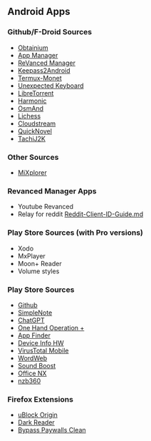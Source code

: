 ## Android Apps

### Github/F-Droid Sources
- [Obtainium][]
- [App Manager][]
- [ReVanced Manager][]
- [Keepass2Android][]
- [Termux-Monet][]
- [Unexpected Keyboard][]
- [LibreTorrent][]
- [Harmonic][]
- [OsmAnd][]
- [Lichess][]
- [Cloudstream][]
- [QuickNovel][]
- [TachiJ2K][]

### Other Sources
- [MiXplorer][]

### Revanced Manager Apps
- Youtube Revanced
- Relay for reddit [Reddit-Client-ID-Guide.md][]

### Play Store Sources (with Pro versions)
- Xodo
- MxPlayer
- Moon+ Reader
- Volume styles
### Play Store Sources
- [Github][]
- [SimpleNote][]
- [ChatGPT][]
- [One Hand Operation +][]
- [App Finder][]
- [Device Info HW][]
- [VirusTotal Mobile][]
- [WordWeb][]
- [Sound Boost][]
- [Office NX][]
- [nzb360][]

### Firefox Extensions
- [uBlock Origin][]
- [Dark Reader][]
- [Bypass Paywalls Clean][]

[App Finder]: https://play.google.com/store/apps/details?id=scadica.aq
[App Manager]: https://github.com/MuntashirAkon/AppManager
[Bypass Paywalls Clean]: https://github.com/bpc-clone/bypass-paywalls-firefox-clean
[ChatGPT]: https://play.google.com/store/apps/details?id=com.openai.chatgpt
[Cloudstream]: https://github.com/recloudstream/cloudstream
[Dark Reader]: https://github.com/darkreader/darkreader
[Device Info HW]: https://play.google.com/store/apps/details?id=ru.andr7e.deviceinfohw
[Github]: https://play.google.com/store/apps/details?id=com.github.android
[Harmonic]: https://github.com/SimonHalvdansson/Harmonic-HN
[Keepass2Android]: https://github.com/PhilippC/keepass2android
[LibreTorrent]: https://github.com/proninyaroslav/libretorrent
[Lichess]: https://github.com/lichess-org/mobile
[MiXplorer]: https://mixplorer.com/beta
[nzb360]: https://play.google.com/store/apps/details?id=com.kevinforeman.nzb360
[Obtainium]: https://github.com/ImranR98/Obtainium
[Office NX]: https://play.google.com/store/apps/details?id=softmaker.applications.office.textmaker
[One Hand Operation +]: https://play.google.com/store/apps/details?id=com.samsung.android.sidegesturepad
[OsmAnd]: https://f-droid.org/packages/net.osmand.plus
[QuickNovel]: https://github.com/LagradOst/QuickNovel
[Reddit-Client-ID-Guide.md]: https://github.com/KobeW50/ReVanced-Documentation/blob/main/Reddit-Client-ID-Guide.md
[ReVanced Manager]: https://github.com/ReVanced/revanced-manager
[SimpleNote]: https://play.google.com/store/apps/details?id=com.automattic.simplenote
[Sound Boost]: https://play.google.com/store/apps/details?id=ua.polohalo.soundbooster
[TachiJ2K]: https://github.com/Jays2Kings/tachiyomiJ2K
[Termux-Monet]: https://github.com/Termux-Monet/termux-monet
[uBlock Origin]: https://github.com/gorhill/uBlock
[Unexpected Keyboard]: https://github.com/Julow/Unexpected-Keyboard
[VirusTotal Mobile]: https://play.google.com/store/apps/details?id=com.funnycat.virustotal
[WordWeb]: https://play.google.com/store/apps/details?id=com.wordwebsoftware.android.wordweb
